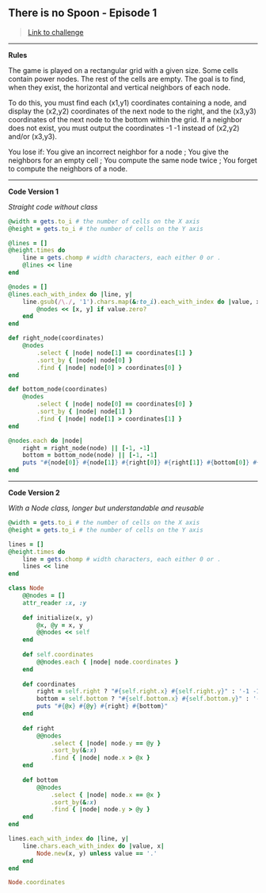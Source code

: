 ## There is no Spoon - Episode 1

> [Link to challenge](https://www.codingame.com/ide/puzzle/there-is-no-spoon-episode-1)

---

**Rules**

The game is played on a rectangular grid with a given size. Some cells contain power nodes. The rest of the cells are empty. The goal is to find, when they exist, the horizontal and vertical neighbors of each node.

To do this, you must find each (x1,y1) coordinates containing a node, and display the (x2,y2) coordinates of the next node to the right, and the (x3,y3) coordinates of the next node to the bottom within the grid. If a neighbor does not exist, you must output the coordinates -1 -1 instead of (x2,y2) and/or (x3,y3).

You lose if: You give an incorrect neighbor for a node ; You give the neighbors for an empty cell ; You compute the same node twice ; You forget to compute the neighbors of a node.

---

**Code Version 1**

*Straight code without class*

```ruby
@width = gets.to_i # the number of cells on the X axis
@height = gets.to_i # the number of cells on the Y axis

@lines = []
@height.times do
    line = gets.chomp # width characters, each either 0 or .
    @lines << line
end

@nodes = []
@lines.each_with_index do |line, y|
    line.gsub(/\./, '1').chars.map(&:to_i).each_with_index do |value, x|
        @nodes << [x, y] if value.zero?
    end
end

def right_node(coordinates)
    @nodes
        .select { |node| node[1] == coordinates[1] }
        .sort_by { |node| node[0] }
        .find { |node| node[0] > coordinates[0] }
end

def bottom_node(coordinates)
    @nodes
        .select { |node| node[0] == coordinates[0] }
        .sort_by { |node| node[1] }
        .find { |node| node[1] > coordinates[1] }
end

@nodes.each do |node|
    right = right_node(node) || [-1, -1]
    bottom = bottom_node(node) || [-1, -1]
    puts "#{node[0]} #{node[1]} #{right[0]} #{right[1]} #{bottom[0]} #{bottom[1]}"
end
```

---

**Code Version 2**

*With a Node class, longer but understandable and reusable*

```ruby
@width = gets.to_i # the number of cells on the X axis
@height = gets.to_i # the number of cells on the Y axis

lines = []
@height.times do
    line = gets.chomp # width characters, each either 0 or .
    lines << line
end

class Node
    @@nodes = []
    attr_reader :x, :y
    
    def initialize(x, y)
        @x, @y = x, y
        @@nodes << self
    end
    
    def self.coordinates
        @@nodes.each { |node| node.coordinates }
    end
    
    def coordinates
        right = self.right ? "#{self.right.x} #{self.right.y}" : '-1 -1'
        bottom = self.bottom ? "#{self.bottom.x} #{self.bottom.y}" : '-1 -1'
        puts "#{@x} #{@y} #{right} #{bottom}"
    end
    
    def right
        @@nodes
            .select { |node| node.y == @y }
            .sort_by(&:x)
            .find { |node| node.x > @x }
    end
    
    def bottom
        @@nodes
            .select { |node| node.x == @x }
            .sort_by(&:x)
            .find { |node| node.y > @y }
    end
end

lines.each_with_index do |line, y|
    line.chars.each_with_index do |value, x|
        Node.new(x, y) unless value == '.'
    end
end

Node.coordinates
```
